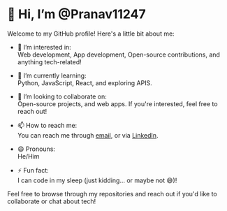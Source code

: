 # 👋 Hi, I’m @Pranav11247

Welcome to my GitHub profile! Here's a little bit about me:

- 👀 I’m interested in:  
  Web development, App development, Open-source contributions, and anything tech-related!

- 🌱 I’m currently learning:  
  Python, JavaScript, React, and exploring APIS.

- 💞️ I’m looking to collaborate on:  
  Open-source projects, and web apps. If you're interested, feel free to reach out!

- 📫 How to reach me:  
  You can reach me through [email](mailto:pranav39645@gmail.com), or via [LinkedIn]([https://www.linkedin.com/in/your-profile](https://www.linkedin.com/in/pranav-solanki-8838a331a/)).

- 😄 Pronouns:  
  He/Him

- ⚡ Fun fact:  
I can code in my sleep (just kidding... or maybe not 😅)!

Feel free to browse through my repositories and reach out if you'd like to collaborate or chat about tech!


<!---
Pranav11247/Pranav11247 is a ✨ special ✨ repository because its `README.md` (this file) appears on your GitHub profile.
You can click the Preview link to take a look at your changes.
--->
